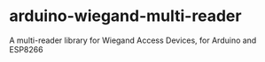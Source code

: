 # arduino-wiegand-multi-reader
A multi-reader library for Wiegand Access Devices, for Arduino and ESP8266
